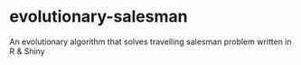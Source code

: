 # evolutionary-salesman
An evolutionary algorithm that solves travelling salesman problem written in R &amp; Shiny
